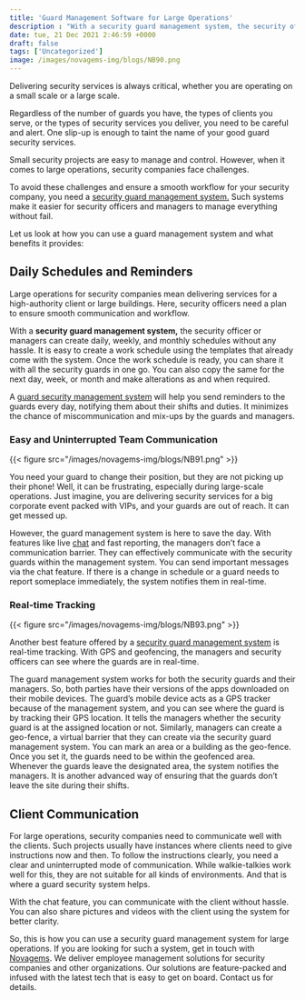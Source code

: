 ```yaml
---
title: 'Guard Management Software for Large Operations'
description : "With a security guard management system, the security officer or managers can create daily, weekly, and monthly schedules without any hassle. It is easy to create a work schedule using the templates that already come with the system. "
date: tue, 21 Dec 2021 2:46:59 +0000
draft: false
tags: ['Uncategorized']
image: /images/novagems-img/blogs/NB90.png
---
```


Delivering security services is always critical, whether you are operating on a small scale or a large scale. 

Regardless of the number of guards you have, the types of clients you serve, or the types of security services you deliver, you need to be careful and alert. One slip-up is enough to taint the name of your good guard security services. 

Small security projects are easy to manage and control. However, when it comes to large operations, security companies face challenges. 

To avoid these challenges and ensure a smooth workflow for your security company, you need a [security guard management system.](https://novage.ms/workforce-management-for-security-company/) Such systems make it easier for security officers and managers to manage everything without fail. 

Let us look at how you can use a guard management system and what benefits it provides: 

## Daily Schedules and Reminders 

Large operations for security companies mean delivering services for a high-authority client or large buildings. Here, security officers need a plan to ensure smooth communication and workflow. 


With a **security guard management system,** the security officer or managers can create daily, weekly, and monthly schedules without any hassle. It is easy to create a work schedule using the templates that already come with the system. Once the work schedule is ready, you can share it with all the security guards in one go. You can also copy the same for the next day, week, or month and make alterations as and when required. 

A [guard security management system](https://novage.ms/scheduling/) will help you send reminders to the guards every day, notifying them about their shifts and duties. It minimizes the chance of miscommunication and mix-ups by the guards and managers. 

### Easy and Uninterrupted Team Communication 

{{< figure src="/images/novagems-img/blogs/NB91.png" >}}


You need your guard to change their position, but they are not picking up their phone! Well, it can be frustrating, especially during large-scale operations. Just imagine, you are delivering security services for a big corporate event packed with VIPs, and your guards are out of reach. It can get messed up.



However, the guard management system is here to save the day. With features like live [chat](https://novage.ms/chat/) and fast reporting, the managers don’t face a communication barrier. They can effectively communicate with the security guards within the management system. You can send important messages via the chat feature. If there is a change in schedule or a guard needs to report someplace immediately, the system notifies them in real-time. 



### Real-time Tracking 

{{< figure src="/images/novagems-img/blogs/NB93.png" >}}


Another best feature offered by a [security guard management system](https://novage.ms/workforce-management-for-security-company/) is real-time tracking. With GPS and geofencing, the managers and security officers can see where the guards are in real-time. 


The guard management system works for both the security guards and their managers. So, both parties have their versions of the apps downloaded on their mobile devices. The guard’s mobile device acts as a GPS tracker because of the management system, and you can see where the guard is by tracking their GPS location. It tells the managers whether the security guard is at the assigned location or not. Similarly, managers can create a geo-fence, a virtual barrier that they can create via the security guard management system. You can mark an area or a building as the geo-fence. Once you set it, the guards need to be within the geofenced area. Whenever the guards leave the designated area, the system notifies the managers. It is another advanced way of ensuring that the guards don’t leave the site during their shifts. 

## Client Communication 

For large operations, security companies need to communicate well with the clients. Such projects usually have instances where clients need to give instructions now and then. To follow the instructions clearly, you need a clear and uninterrupted mode of communication. While walkie-talkies work well for this, they are not suitable for all kinds of environments. And that is where a guard security system helps. 

With the chat feature, you can communicate with the client without hassle. You can also share pictures and videos with the client using the system for better clarity. 

So, this is how you can use a security guard management system for large operations. If you are looking for such a system, get in touch with [Novagems](https://novage.ms/). We deliver employee management solutions for security companies and other organizations. Our solutions are feature-packed and infused with the latest tech that is easy to get on board. Contact us for details. 